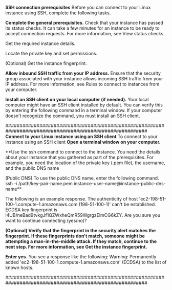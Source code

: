 **SSH connection prerequisites**
Before you can connect to your Linux instance using SSH, complete the following tasks.

**Complete the general prerequisites.**
Check that your instance has passed its status checks. It can take a few minutes for an instance to be ready to accept connection requests. For more information, see View status checks.

Get the required instance details.

Locate the private key and set permissions.

(Optional) Get the instance fingerprint.

**Allow inbound SSH traffic from your IP address.**
Ensure that the security group associated with your instance allows incoming SSH traffic from your IP address. For more information, see Rules to connect to instances from your computer.

**Install an SSH client on your local computer (if needed).**
Your local computer might have an SSH client installed by default. You can verify this by entering the following command in a terminal window. If your computer doesn't recognize the command, you must install an SSH client.

##########################################################################################################
**Connect to your Linux instance using an SSH client**
To connect to your instance using an SSH client
**Open a terminal window on your computer.**

**Use the ssh command to connect to the instance. You need the details about your instance that you gathered as part of the prerequisites. For example, you need the location of the private key (.pem file), the username, and the public DNS name 

(Public DNS) To use the public DNS name, enter the following command.
ssh -i /path/key-pair-name.pem instance-user-name@instance-public-dns-name**

The following is an example response.
The authenticity of host 'ec2-198-51-100-1.compute-1.amazonaws.com (198-51-100-1)' can't be established.
ECDSA key fingerprint is l4UB/neBad9tvkgJf1QZWxheQmR59WgrgzEimCG6kZY.
Are you sure you want to continue connecting (yes/no)?

**(Optional) Verify that the fingerprint in the security alert matches the fingerprint. If these fingerprints don't match, someone might be attempting a man-in-the-middle attack. If they match, continue to the next step. For more information, see Get the instance fingerprint.**

**Enter yes.**
You see a response like the following:
Warning: Permanently added 'ec2-198-51-100-1.compute-1.amazonaws.com' (ECDSA) to the list of known hosts.

##########################################################################################################























